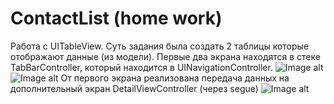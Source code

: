 # ContactList (home work)
Работа с UITableView.
Суть задания была создать 2 таблицы которые отображают данные (из модели).
Первые два экрана находятся в стеке TabBarController, который находится в UINavigationController.
![Image alt](https://github.com/viacheslavplatonov/ContactList/raw/main/people1.png)
![Image alt](https://github.com/viacheslavplatonov/ContactList/raw/main/details.png)
От первого экрана реализована передача данных на дополнительный экран DetailViewController (через segue)
![Image alt](https://github.com/viacheslavplatonov/ContactList/raw/main/people2.png)
